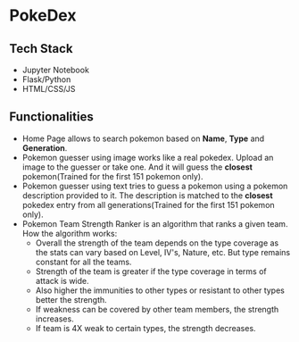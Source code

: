 # PokeDex
## Tech Stack
- Jupyter Notebook
- Flask/Python
- HTML/CSS/JS
## Functionalities 
- Home Page allows to search pokemon based on **Name**, **Type** and **Generation**.
- Pokemon guesser using image works like a real pokedex. Upload an image to the guesser or take one. And it will guess the **closest** pokemon(Trained for the first 151 pokemon only).
- Pokemon guesser using text tries to guess a pokemon using a pokemon description provided to it. The description is matched to the **closest** pokedex entry from all generations(Trained for the first 151 pokemon only).
- Pokemon Team Strength Ranker is an algorithm that ranks a given team. How the algorithm works:
  - Overall the strength of the team depends on the type coverage as the stats can vary based on Level, IV's, Nature, etc. But type remains constant for all the teams.
  - Strength of the team is greater if the type coverage in terms of attack is wide.
  - Also higher the immunities to other types or resistant to other types better the strength.
  - If weakness can be covered by other team members, the strength increases.
  - If team is 4X weak to certain types, the strength decreases.

